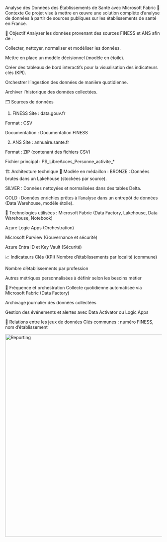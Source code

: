 Analyse des Données des Établissements de Santé avec Microsoft Fabric
🧩 Contexte
Ce projet vise à mettre en œuvre une solution complète d’analyse de données à partir de sources publiques sur les établissements de santé en France.

🎯 Objectif
Analyser les données provenant des sources FINESS et ANS afin de :

Collecter, nettoyer, normaliser et modéliser les données.

Mettre en place un modèle décisionnel (modèle en étoile).

Créer des tableaux de bord interactifs pour la visualisation des indicateurs clés (KPI).

Orchestrer l’ingestion des données de manière quotidienne.

Archiver l’historique des données collectées.

🗂️ Sources de données
1. FINESS
Site : data.gouv.fr

Format : CSV

Documentation : Documentation FINESS

2. ANS
Site : annuaire.sante.fr

Format : ZIP (contenant des fichiers CSV)

Fichier principal : PS_LibreAcces_Personne_activite_*

🏗️ Architecture technique
📐 Modèle en médaillon :
BRONZE : Données brutes dans un Lakehouse (stockées par source).

SILVER : Données nettoyées et normalisées dans des tables Delta.

GOLD : Données enrichies prêtes à l’analyse dans un entrepôt de données (Data Warehouse, modèle étoile).

🔧 Technologies utilisées :
Microsoft Fabric (Data Factory, Lakehouse, Data Warehouse, Notebook)

Azure Logic Apps (Orchestration)

Microsoft Purview (Gouvernance et sécurité)

Azure Entra ID et Key Vault (Sécurité)

📈 Indicateurs Clés (KPI)
Nombre d’établissements par localité (commune)

Nombre d’établissements par profession

Autres métriques personnalisées à définir selon les besoins métier

🔄 Fréquence et orchestration
Collecte quotidienne automatisée via Microsoft Fabric (Data Factory)

Archivage journalier des données collectées

Gestion des événements et alertes avec Data Activator ou Logic Apps

🔗 Relations entre les jeux de données
Clés communes : numéro FINESS, nom d’établissement

<img width="652" alt="Reporting" src="https://github.com/user-attachments/assets/12af182f-5360-4ebe-9b8d-c9324599259e" />
